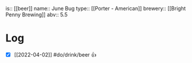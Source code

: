 is:: [[beer]]
name:: June Bug
type:: [[Porter - American]]
brewery:: [[Bright Penny Brewing]]
abv:: 5.5

# Log
- [x] [[2022-04-02]] #do/drink/beer 👍
